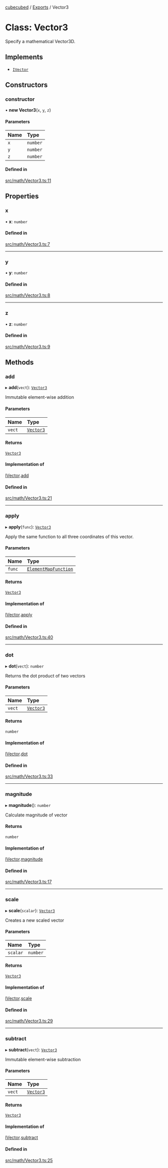 [cubecubed](/reference/README.md) / [Exports](/reference/modules.md) / Vector3

# Class: Vector3

Specify a mathematical Vector3D.

## Implements

- [`IVector`](/reference/interfaces/IVector.md)

## Constructors

### constructor

• **new Vector3**(`x`, `y`, `z`)

#### Parameters

| Name | Type |
| :------ | :------ |
| `x` | `number` |
| `y` | `number` |
| `z` | `number` |

#### Defined in

[src/math/Vector3.ts:11](https://github.com/imaphatduc/cubecubed/blob/ec15a85/src/math/Vector3.ts#L11)

## Properties

### x

• **x**: `number`

#### Defined in

[src/math/Vector3.ts:7](https://github.com/imaphatduc/cubecubed/blob/ec15a85/src/math/Vector3.ts#L7)

___

### y

• **y**: `number`

#### Defined in

[src/math/Vector3.ts:8](https://github.com/imaphatduc/cubecubed/blob/ec15a85/src/math/Vector3.ts#L8)

___

### z

• **z**: `number`

#### Defined in

[src/math/Vector3.ts:9](https://github.com/imaphatduc/cubecubed/blob/ec15a85/src/math/Vector3.ts#L9)

## Methods

### add

▸ **add**(`vect`): [`Vector3`](/reference/classes/Vector3.md)

Immutable element-wise addition

#### Parameters

| Name | Type |
| :------ | :------ |
| `vect` | [`Vector3`](/reference/classes/Vector3.md) |

#### Returns

[`Vector3`](/reference/classes/Vector3.md)

#### Implementation of

[IVector](/reference/interfaces/IVector.md).[add](/reference/interfaces/IVector.md#add)

#### Defined in

[src/math/Vector3.ts:21](https://github.com/imaphatduc/cubecubed/blob/ec15a85/src/math/Vector3.ts#L21)

___

### apply

▸ **apply**(`func`): [`Vector3`](/reference/classes/Vector3.md)

Apply the same function to all three coordinates of this vector.

#### Parameters

| Name | Type |
| :------ | :------ |
| `func` | [`ElementMapFunction`](/reference/types/ElementMapFunction.md) |

#### Returns

[`Vector3`](/reference/classes/Vector3.md)

#### Implementation of

[IVector](/reference/interfaces/IVector.md).[apply](/reference/interfaces/IVector.md#apply)

#### Defined in

[src/math/Vector3.ts:40](https://github.com/imaphatduc/cubecubed/blob/ec15a85/src/math/Vector3.ts#L40)

___

### dot

▸ **dot**(`vect`): `number`

Returns the dot product of two vectors

#### Parameters

| Name | Type |
| :------ | :------ |
| `vect` | [`Vector3`](/reference/classes/Vector3.md) |

#### Returns

`number`

#### Implementation of

[IVector](/reference/interfaces/IVector.md).[dot](/reference/interfaces/IVector.md#dot)

#### Defined in

[src/math/Vector3.ts:33](https://github.com/imaphatduc/cubecubed/blob/ec15a85/src/math/Vector3.ts#L33)

___

### magnitude

▸ **magnitude**(): `number`

Calculate magnitude of vector

#### Returns

`number`

#### Implementation of

[IVector](/reference/interfaces/IVector.md).[magnitude](/reference/interfaces/IVector.md#magnitude)

#### Defined in

[src/math/Vector3.ts:17](https://github.com/imaphatduc/cubecubed/blob/ec15a85/src/math/Vector3.ts#L17)

___

### scale

▸ **scale**(`scalar`): [`Vector3`](/reference/classes/Vector3.md)

Creates a new scaled vector

#### Parameters

| Name | Type |
| :------ | :------ |
| `scalar` | `number` |

#### Returns

[`Vector3`](/reference/classes/Vector3.md)

#### Implementation of

[IVector](/reference/interfaces/IVector.md).[scale](/reference/interfaces/IVector.md#scale)

#### Defined in

[src/math/Vector3.ts:29](https://github.com/imaphatduc/cubecubed/blob/ec15a85/src/math/Vector3.ts#L29)

___

### subtract

▸ **subtract**(`vect`): [`Vector3`](/reference/classes/Vector3.md)

Immutable element-wise subtraction

#### Parameters

| Name | Type |
| :------ | :------ |
| `vect` | [`Vector3`](/reference/classes/Vector3.md) |

#### Returns

[`Vector3`](/reference/classes/Vector3.md)

#### Implementation of

[IVector](/reference/interfaces/IVector.md).[subtract](/reference/interfaces/IVector.md#subtract)

#### Defined in

[src/math/Vector3.ts:25](https://github.com/imaphatduc/cubecubed/blob/ec15a85/src/math/Vector3.ts#L25)
